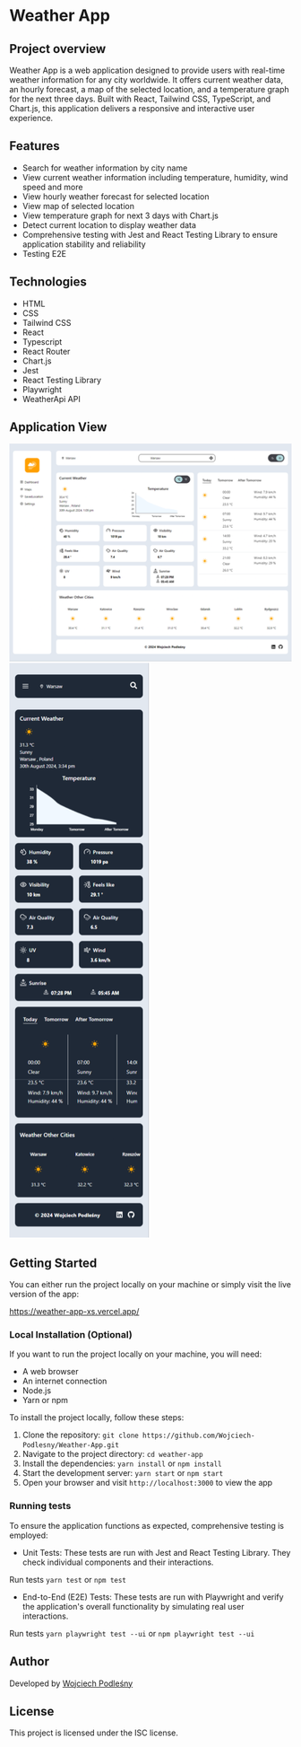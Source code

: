 # Weather App

## Project overview

Weather App is a web application designed to provide users with real-time weather information for any city worldwide. It offers current weather data, an hourly forecast, a map of the selected location, and a temperature graph for the next three days. Built with React, Tailwind CSS, TypeScript, and Chart.js, this application delivers a responsive and interactive user experience.

## Features

- Search for weather information by city name
- View current weather information including temperature, humidity, wind speed and more
- View hourly weather forecast for selected location
- View map of selected location
- View temperature graph for next 3 days with Chart.js
- Detect current location to display weather data
- Comprehensive testing with Jest and React Testing Library to ensure application stability and reliability
- Testing E2E

## Technologies

- HTML
- CSS
- Tailwind CSS
- React
- Typescript
- React Router
- Chart.js
- Jest
- React Testing Library
- Playwright
- WeatherApi API

## Application View

<img src="./src/assets/Screenshot_Desktop.png" alt="Desktop">

<img src="./src/assets/Screenshot_Mobile.png" alt="Mobile">

## Getting Started

You can either run the project locally on your machine or simply visit the live version of the app:

https://weather-app-xs.vercel.app/

### Local Installation (Optional)

If you want to run the project locally on your machine, you will need:

- A web browser
- An internet connection
- Node.js
- Yarn or npm

To install the project locally, follow these steps:

1. Clone the repository: `git clone https://github.com/Wojciech-Podlesny/Weather-App.git`
2. Navigate to the project directory: `cd weather-app`
3. Install the dependencies: `yarn install` or `npm install`
4. Start the development server: `yarn start` or `npm start`
5. Open your browser and visit `http://localhost:3000` to view the app

### Running tests 

To ensure the application functions as expected, comprehensive testing is employed:

- Unit Tests: These tests are run with Jest and React Testing Library. They check individual components and their interactions.

Run tests `yarn test` or `npm test`

- End-to-End (E2E) Tests: These tests are run with Playwright and verify the application's overall functionality by simulating real user interactions.

Run tests `yarn playwright test --ui` or `npm playwright test --ui`


## Author

Developed by [Wojciech Podleśny](https://github.com/Wojciech-Podlesny)

## License

This project is licensed under the ISC license.

